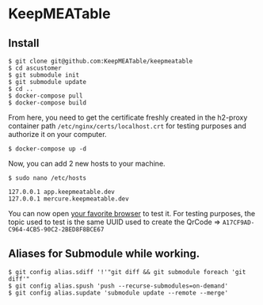 # KeepMEATable

## Install

```shell
$ git clone git@github.com:KeepMEATable/keepmeatable
$ cd ascustomer
$ git submodule init
$ git submodule update
$ cd ..
$ docker-compose pull
$ docker-compose build
```

From here, you need to get the certificate freshly created in the h2-proxy container path `/etc/nginx/certs/localhost.crt` for testing purposes and authorize it on your computer.

```shell
$ docker-compose up -d
```

Now, you can add 2 new hosts to your machine.

```shell
$ sudo nano /etc/hosts
```

```shell
127.0.0.1 app.keepmeatable.dev
127.0.0.1 mercure.keepmeatable.dev
```

You can now open [your favorite browser](https://app.keepmeatable.dev) to test it.
For testing purposes, the topic used to test is the same UUID used to create the QrCode => `A17CF9AD-C964-4CB5-90C2-2BED8F8BCE67`

## Aliases for Submodule while working.

```shell
$ git config alias.sdiff '!'"git diff && git submodule foreach 'git diff'"
$ git config alias.spush 'push --recurse-submodules=on-demand'
$ git config alias.supdate 'submodule update --remote --merge'
```
